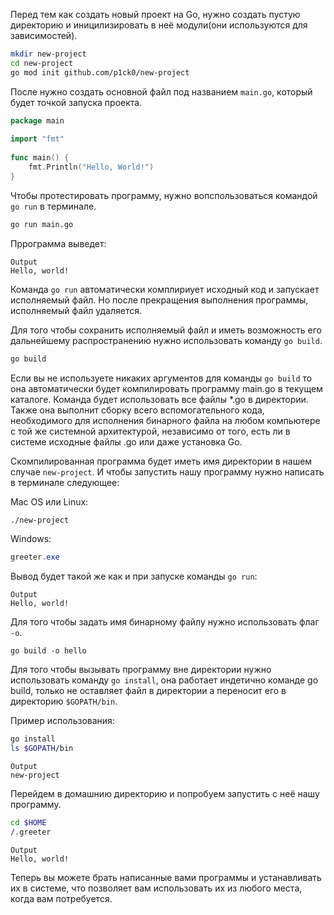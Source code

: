 Перед тем как создать новый проект на Go, нужно создать пустую директорию и иницилизировать в неё модули(они используются для зависимостей).

```bash
mkdir new-project
cd new-project
go mod init github.com/p1ck0/new-project
```

После нужно создать основной файл под названием `main.go`, который будет точкой запуска проекта.

```Go
package main
    
import "fmt"
    
func main() {
    fmt.Println("Hello, World!")
}
```

Чтобы протестировать программу, нужно вопспользоваться командой `go run` в терминале.

```bash
go run main.go
```

Пррограмма выведет:

```
Output
Hello, world!
```

Команда `go run` автоматически комплириует исходный код и запускает исполняемый файл. Но после прекращения выполнения программы, исполняемый файл удаляется.

Для того чтобы сохранить исполняемый файл и иметь возможность его дальнейшему распространению нужно использовать команду `go build`.

```bash
go build
```

Если вы не используете никаких аргументов для команды `go build` то она автоматически будет компилировать программу main.go в текущем каталоге. Команда будет использовать все файлы *.go в директории. Также она выполнит сборку всего вспомогательного кода, необходимого для исполнения бинарного файла на любом компьютере с той же системной архитектурой, независимо от того, есть ли в системе исходные файлы .go или даже установка Go.

Скомпилированная программа будет иметь имя директории в нашем случае `new-project`. И чтобы запустить нашу программу нужно написать в терминале следующее:

Mac OS или Linux:
```bash
./new-project
```
Windows:
```powershell
greeter.exe
```
Вывод будет такой же как и при запуске команды `go run`:
```
Output
Hello, world!
```
Для того чтобы задать имя бинарному файлу нужно использовать флаг `-o`.

```
go build -o hello
```

Для того чтобы вызывать программу вне директории нужно использовать команду `go install`, она работает индетично команде go build, только не оставляет файл в директории а переносит его в директорию `$GOPATH/bin`.

Пример использования:
```bash
go install
ls $GOPATH/bin
```
```
Output
new-project
```
Перейдем в домашнию директорию и попробуем запустить с неё нашу программу.
```bash
cd $HOME
/.greeter
```
```
Output
Hello, world!
```
Теперь вы можете брать написанные вами программы и устанавливать их в системе, что позволяет вам использовать их из любого места, когда вам потребуется.